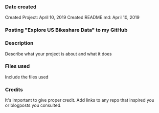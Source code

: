 ### Date created
Created Project: April 10, 2019
Created README.md: April 10, 2019

### Posting "Explore US Bikeshare Data" to my GitHub

### Description
Describe what your project is about and what it does

### Files used
Include the files used

### Credits
It's important to give proper credit. Add links to any repo that inspired you or blogposts you consulted.
